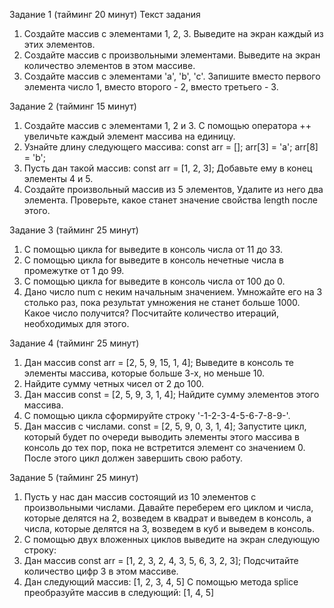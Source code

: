 Задание 1 (тайминг 20 минут)
Текст задания
1. Создайте массив с элементами 1, 2, 3. Выведите на экран
   каждый из этих элементов.
2. Создайте массив с произвольными элементами.
   Выведите на экран количество элементов в этом
   массиве.
3. Создайте массив с элементами 'a', 'b', 'c'. Запишите вместо
   первого элемента число 1, вместо второго - 2, вместо
   третьего - 3.




Задание 2 (тайминг 15 минут)
1. Создайте массив с элементами 1, 2 и 3. С помощью оператора ++
   увеличьте каждый элемент массива на единицу.
2. Узнайте длину следующего массива:
   const arr = [];
   arr[3] = 'a';
   arr[8] = 'b';
1. Пусть дан такой массив:
   const arr = [1, 2, 3];
   Добавьте ему в конец элементы 4 и 5.
1. Создайте произвольный массив из 5 элементов, Удалите из него два
   элемента. Проверьте, какое станет значение свойства length после
   этого.

Задание 3 (тайминг 25 минут)
1. С помощью цикла for выведите в консоль числа от 11 до 33.
2. С помощью цикла for выведите в консоль нечетные числа в
   промежутке от 1 до 99.
3. С помощью цикла for выведите в консоль числа от 100 до 0.
4. Дано число num с неким начальным значением. Умножайте его на 3
   столько раз, пока результат умножения не станет больше 1000.
   Какое число получится? Посчитайте количество итераций,
   необходимых для этого.


Задание 4 (тайминг 25 минут)
1. Дан массив const arr = [2, 5, 9, 15, 1, 4];
   Выведите в консоль те элементы массива, которые больше 3-х, но
   меньше 10.
1. Найдите сумму четных чисел от 2 до 100.
2. Дан массив const = [2, 5, 9, 3, 1, 4];
   Найдите сумму элементов этого массива.
1. С помощью цикла сформируйте строку '-1-2-3-4-5-6-7-8-9-'.
2. Дан массив с числами. const = [2, 5, 9, 0, 3, 1, 4]; Запустите цикл,
   который будет по очереди выводить элементы этого массива в
   консоль до тех пор, пока не встретится элемент со значением 0.
   После этого цикл должен завершить свою работу.


Задание 5 (тайминг 25 минут)
1. Пусть у нас дан массив состоящий из 10 элементов с
   произвольными числами. Давайте переберем его циклом и числа,
   которые делятся на 2, возведем в квадрат и выведем в консоль, а
   числа, которые делятся на 3, возведем в куб и выведем в консоль.
2. С помощью двух вложенных циклов выведите на экран следующую
   строку:
3. Дан массив const arr = [1, 2, 3, 2, 4, 3, 5, 6, 3, 2, 3];
   Подсчитайте количество цифр 3 в этом массиве.
1. Дан следующий массив:
   [1, 2, 3, 4, 5]
   С помощью метода splice преобразуйте массив в следующий:
   [1, 4, 5]

